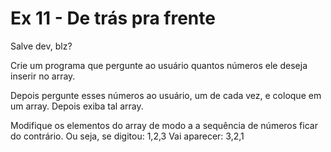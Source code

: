 # Ex 11 - De trás pra frente

Salve dev, blz?

Crie um programa que pergunte ao usuário quantos números ele deseja inserir no array.

Depois pergunte esses números ao usuário, um de cada vez, e coloque em um array. Depois exiba tal array.

Modifique os elementos do array de modo a a sequência de números ficar do contrário.
Ou seja, se digitou: 1,2,3
Vai aparecer: 3,2,1